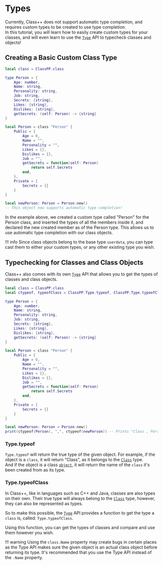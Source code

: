 # Types

Currently, Class++ does not support automatic type completion, and requires custom types to be created to use type completion.<br>
In this tutorial, you will learn how to easily create custom types for your classes, and will even learn to use the [`Type`](../apiReference/classFunctions/type/typeof.md) API to typecheck classes and objects!

## Creating a Basic Custom Class Type

```lua
local class = ClassPP.class

type Person = {
	Age: number,
	Name: string,
	Personality: string,
	Job: string,
	Secrets: {string},
	Likes: {string},
	Dislikes: {string},
	getSecrets: (self: Person) -> {string}
}

local Person = class "Person" {
	Public = {
		Age = 0,
		Name = "",
		Personality = "",
		Likes = {},
		Dislikes = {},
		Job = "",
		getSecrets = function(self: Person)
			return self.Secrets
		end,
	},
	Private = {
		Secrets = {}
	}
}

local newPerson: Person = Person.new()
-- This object now supports automatic type completion!
```

In the example above, we created a custom type called "Person" for the Person class, and inserted the types of all the members inside it, and declared the new created member as of the Person type. This allows us to use automatic type completion with our class objects.

!!! info
    Since class objects belong to the base type `userdata`, you can type cast them to either your custom types, or any other existing type you wish.

## Typechecking for Classes and Class Objects

Class++ also comes with its own [`Type`](../apiReference/classFunctions/type/typeof.md) API that allows you to get the types of classes and class objects.

```lua
local class = ClassPP.class
local ctypeof, typeofClass = ClassPP.Type.typeof, ClassPP.Type.typeofClass

type Person = {
	Age: number,
	Name: string,
	Personality: string,
	Job: string,
	Secrets: {string},
	Likes: {string},
	Dislikes: {string},
	getSecrets: (self: Person) -> {string}
}

local Person = class "Person" {
	Public = {
		Age = 0,
		Name = "",
		Personality = "",
		Likes = {},
		Dislikes = {},
		Job = "",
		getSecrets = function(self: Person)
			return self.Secrets
		end,
	},
	Private = {
		Secrets = {}
	}
}

local newPerson: Person = Person.new()
print(ctypeof(Person), ",", ctypeof(newPerson)) -- Prints "Class , Person"!
```

### Type.typeof

`Type.typeof` will return the true type of the given object. For example, if the object is a `class`, it will return "Class", as it belongs to the [`Class`](../apiReference/dataTypes/class.md) type.<br>
And if the object is a class [`object`](../apiReference/dataTypes/object.md), it will return the name of the `class` it's been created from as its type.

### Type.typeofClass

In Class++, like in languages such as C++ and Java, classes are also types on their own. Their true type will always belong to the [`Class`](../apiReference/dataTypes/class.md) type, however, they can also be represented as types.

So to make this possible, the [`Type`](../apiReference/classFunctions/type/typeofclass.md) API provides a function to get the type a `class` is, called: `Type.typeofClass`.

Using this function, you can get the types of classes and compare and use them however you wish.

!!! warning
    Using the `class.Name` property may create bugs in certain places as the Type API makes sure the given object is an actual class object before returning its type. It's recommended that you use the Type API instead of the `.Name` property.

